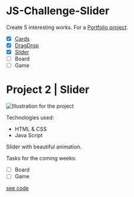 # JS-Challenge-Slider

Create 5 interesting works. For a [Portfolio project](https://github.com/AnastasiiaSorina/Portfolio-Project).
- [x] [Cards](https://github.com/AnastasiiaSorina/JS-Challenge-Cards)
- [x] [DragDrop](https://github.com/AnastasiiaSorina/JS-Challenge-DragDrop)
- [x] [Slider]()
- [ ] Board
- [ ] Game 

# Project 2 | Slider
![Illustration for the project](https://github.com/AnastasiiaSorina/JS-Challenge-Slider/blob/main/IMG%20(3).gif)

Technologies used:
- HTML & CSS
- Java Script

Slider with beautiful animation.

Tasks for the coming weeks:
- [ ] Board
- [ ] Game 

[see code](https://jsfiddle.net/AnastasiiaSo/sak1nvpj/2/)
